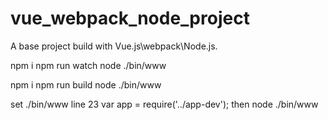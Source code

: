 # vue_webpack_node_project
A base project build with Vue.js\webpack\Node.js.


npm i
npm run watch
node ./bin/www

npm i
npm run build
node ./bin/www

set ./bin/www line 23 
var app = require('../app-dev');
then
node ./bin/www
